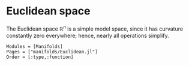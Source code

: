 # Euclidean space

The Euclidean space $\mathbb R^n$ is a simple model space, since it has curvature constantly zero everywhere; hence, nearly all operations simplify.

```@autodocs
Modules = [Manifolds]
Pages = ["manifolds/Euclidean.jl"]
Order = [:type,:function]
```
